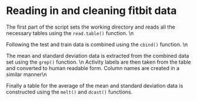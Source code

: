 # Reading in and cleaning fitbit data 

The first part of the script sets the working directory and reads all the necessary tables using the  ```read.table()``` function. \n

Following the test and train data is combined using the ```cbind()``` function. \n

The mean and standard deviation data is extracted from the combined data set using the ```grep()``` function. \n
Activity labels are then taken from the table and converted to human readable form. Column names are created in a similar manner\n

Finally a table for the average of the mean and standard deviation data is constructed using the ```melt()``` and ```dcast()``` functions. 
